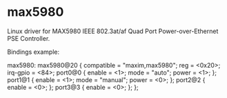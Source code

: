 # max5980
Linux driver for MAX5980 IEEE 802.3at/af Quad Port Power-over-Ethernet PSE Controller.

Bindings example:

max5980: max5980@20 {
        compatible = "maxim,max5980";
        reg = <0x20>;
        irq-gpio = <84>;
        port0@0 {
                enable = <1>;
                mode = "auto";
                power = <1>;
        };
        port1@1 {
                enable = <1>;
                mode = "manual";
                power = <0>;
        };
        port2@2 {
                enable = <0>;
        };
        port3@3 {
                enable = <0>;
        };
};
